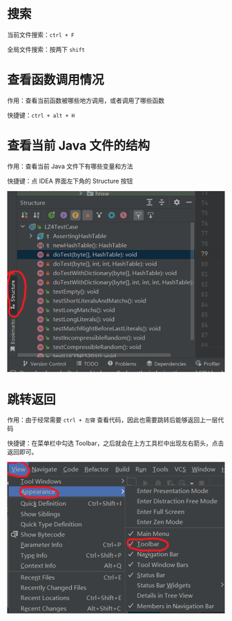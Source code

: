 # 搜索

当前文件搜索：`ctrl + F`

全局文件搜索：按两下 `shift`



# 查看函数调用情况

作用：查看当前函数被哪些地方调用，或者调用了哪些函数

快捷键：`ctrl + alt + H`



# 查看当前 Java 文件的结构

作用：查看当前 Java 文件下有哪些变量和方法

快捷键：点 IDEA 界面左下角的 Structure 按钮

![1653896259193](IDEA.assets/1653896259193.png)



# 跳转返回

作用：由于经常需要 `ctrl + 左键` 查看代码，因此也需要跳转后能够返回上一层代码

快捷键：在菜单栏中勾选 Toolbar，之后就会在上方工具栏中出现左右箭头，点击返回即可。

![1653896532322](IDEA.assets/1653896532322.png)











